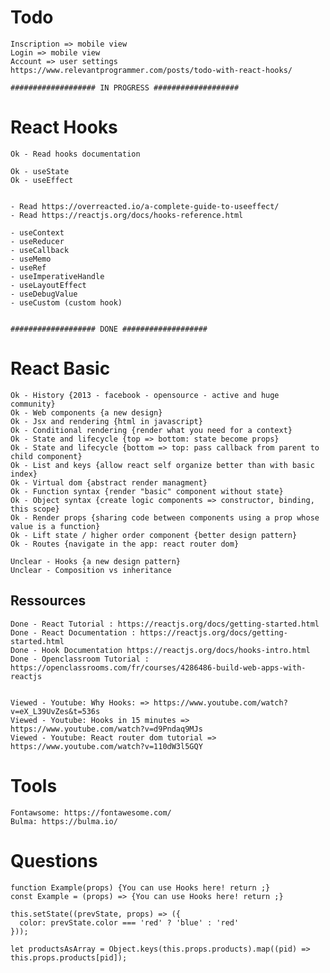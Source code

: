 # Todo

	Inscription => mobile view
	Login => mobile view
	Account => user settings
	https://www.relevantprogrammer.com/posts/todo-with-react-hooks/	
	
	################### IN PROGRESS ###################
		


# React Hooks

	Ok - Read hooks documentation

	Ok - useState
	Ok - useEffect

	
	- Read https://overreacted.io/a-complete-guide-to-useeffect/
	- Read https://reactjs.org/docs/hooks-reference.html
	
	- useContext
	- useReducer
	- useCallback
	- useMemo
	- useRef
	- useImperativeHandle
	- useLayoutEffect
	- useDebugValue
	- useCustom (custom hook)


	################### DONE ###################

# React Basic

	Ok - History {2013 - facebook - opensource - active and huge community}
	Ok - Web components {a new design}
	Ok - Jsx and rendering {html in javascript}
	Ok - Conditional rendering {render what you need for a context}
	Ok - State and lifecycle {top => bottom: state become props}
	Ok - State and lifecycle {bottom => top: pass callback from parent to child component}
	Ok - List and keys {allow react self organize better than with basic index}
	Ok - Virtual dom {abstract render managment}
	Ok - Function syntax {render "basic" component without state}
	Ok - Object syntax {create logic components => constructor, binding, this scope}
	Ok - Render props {sharing code between components using a prop whose value is a function}
	Ok - Lift state / higher order component {better design pattern}
	Ok - Routes {navigate in the app: react router dom}
	
	Unclear - Hooks {a new design pattern}
	Unclear - Composition vs inheritance



## Ressources

		
	Done - React Tutorial : https://reactjs.org/docs/getting-started.html
	Done - React Documentation : https://reactjs.org/docs/getting-started.html
	Done - Hook Documentation https://reactjs.org/docs/hooks-intro.html
	Done - Openclassroom Tutorial : https://openclassrooms.com/fr/courses/4286486-build-web-apps-with-reactjs


	Viewed - Youtube: Why Hooks: => https://www.youtube.com/watch?v=eX_L39UvZes&t=536s
	Viewed - Youtube: Hooks in 15 minutes => https://www.youtube.com/watch?v=d9Pndaq9MJs
	Viewed - Youtube: React router dom tutorial => https://www.youtube.com/watch?v=110dW3l5GQY

# Tools

	Fontawsome: https://fontawesome.com/
	Bulma: https://bulma.io/

# Questions

	function Example(props) {You can use Hooks here! return ;}
	const Example = (props) => {You can use Hooks here! return ;}

	this.setState((prevState, props) => ({
	  color: prevState.color === 'red' ? 'blue' : 'red'
	}));

	let productsAsArray = Object.keys(this.props.products).map((pid) => this.props.products[pid]);
